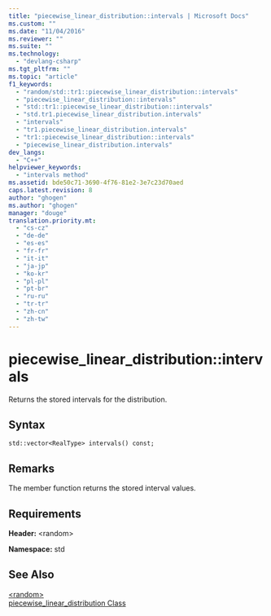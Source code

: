 ```yaml
---
title: "piecewise_linear_distribution::intervals | Microsoft Docs"
ms.custom: ""
ms.date: "11/04/2016"
ms.reviewer: ""
ms.suite: ""
ms.technology: 
  - "devlang-csharp"
ms.tgt_pltfrm: ""
ms.topic: "article"
f1_keywords: 
  - "random/std::tr1::piecewise_linear_distribution::intervals"
  - "piecewise_linear_distribution::intervals"
  - "std::tr1::piecewise_linear_distribution::intervals"
  - "std.tr1.piecewise_linear_distribution.intervals"
  - "intervals"
  - "tr1.piecewise_linear_distribution.intervals"
  - "tr1::piecewise_linear_distribution::intervals"
  - "piecewise_linear_distribution.intervals"
dev_langs: 
  - "C++"
helpviewer_keywords: 
  - "intervals method"
ms.assetid: bde50c71-3690-4f76-81e2-3e7c23d70aed
caps.latest.revision: 8
author: "ghogen"
ms.author: "ghogen"
manager: "douge"
translation.priority.mt: 
  - "cs-cz"
  - "de-de"
  - "es-es"
  - "fr-fr"
  - "it-it"
  - "ja-jp"
  - "ko-kr"
  - "pl-pl"
  - "pt-br"
  - "ru-ru"
  - "tr-tr"
  - "zh-cn"
  - "zh-tw"
---
```

# piecewise_linear_distribution::intervals
Returns the stored intervals for the distribution.  
  
## Syntax  
  
```  
std::vector<RealType> intervals() const;  
```  
  
## Remarks  
 The member function returns the stored interval values.  
  
## Requirements  
 **Header:** \<random>  
  
 **Namespace:** std  
  
## See Also  
 [\<random>](http://msdn.microsoft.com/Library/60afc25c-b162-4811-97c1-1b65398d4c57)   
 [piecewise_linear_distribution Class](/visual-cpp/standard-library/piecewise-linear-distribution-class)